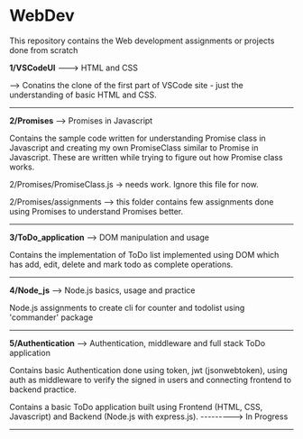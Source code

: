 # WebDev
This repository contains the Web development assignments or projects done from scratch


**1/VSCodeUI** ---> HTML and CSS
 
 --> Conatins the clone of the first part of VSCode site - just the understanding of basic HTML and CSS.
 
-----------------------------------------

**2/Promises** --> Promises in Javascript

Contains the sample code written for understanding Promise class in Javascript and creating my own PromiseClass similar to Promise in Javascript. These are written while trying to figure out how Promise class works.

2/Promises/PromiseClass.js -> needs work. Ignore this file for now.

2/Promises/assignments --> this folder contains few assignments done using Promises to understand Promises better. 

-----------------------------------------

**3/ToDo_application** --> DOM manipulation and usage

Contains the implementation of ToDo list implemented using DOM which has add, edit, delete and mark todo as complete operations.

-----------------------------------------

**4/Node_js** --> Node.js basics, usage and practice

Node.js assignments to create cli for counter and todolist using 'commander' package

-----------------------------------------

**5/Authentication** --> Authentication, middleware and full stack ToDo application

Contains basic Authentication done using token, jwt (jsonwebtoken), using auth as middleware to verify the signed in users and connecting frontend to backend practice.

Contains a basic ToDo application built using Frontend (HTML, CSS, Javascript) and Backend (Node.js with express.js). ---------> In Progress

-----------------------------------------


